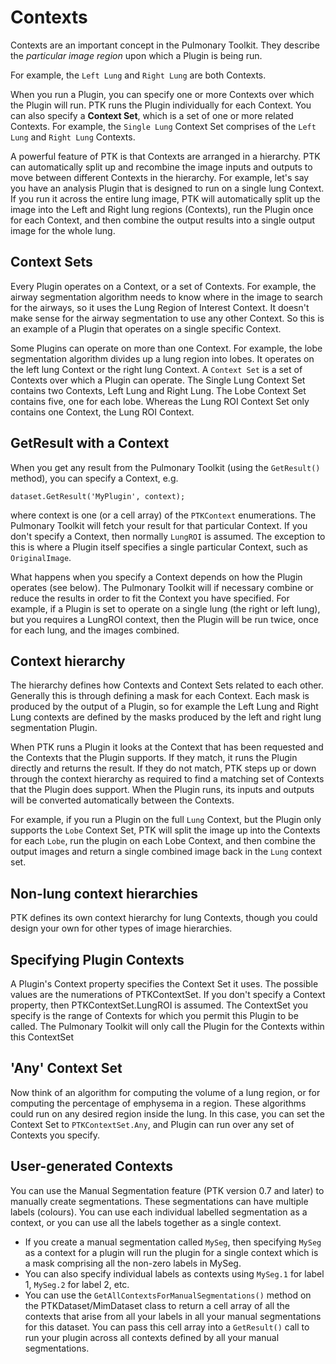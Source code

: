 # Contexts

Contexts are an important concept in the Pulmonary Toolkit. They describe the _particular image region_ upon which a Plugin is being run.

For example, the `Left Lung` and `Right Lung` are both Contexts.

When you run a Plugin, you can specify one or more Contexts over which the Plugin will run. PTK runs the Plugin individually for each Context. You can also specify a **Context Set**, which is a set of one or more related Contexts. For example, the `Single Lung` Context Set comprises of the `Left Lung` and `Right Lung` Contexts.

A powerful feature of PTK is that Contexts are arranged in a hierarchy. PTK can automatically split up and recombine the image inputs and outputs to move between different Contexts in the hierarchy. For example, let's say you have an analysis Plugin that is designed to run on a single lung Context. If you run it across the entire lung image, PTK will automatically split up the image into the Left and Right lung regions (Contexts), run the Plugin once for each Context, and then combine the output results into a single output image for the whole lung.





## Context Sets

Every Plugin operates on a Context, or a set of Contexts. For example, the airway segmentation algorithm needs to know where in the image to search for the airways, so it uses the Lung Region of Interest Context. It doesn't make sense for the airway segmentation to use any other Context. So this is an example of a Plugin that operates on a single specific Context.

Some Plugins can operate on more than one Context. For example, the lobe segmentation algorithm divides up a lung region into lobes. It operates on the left lung Context or the right lung Context. A `Context Set` is a set of Contexts over which a Plugin can operate. The Single Lung Context Set contains two Contexts, Left Lung and Right Lung. The Lobe Context Set contains five, one for each lobe. Whereas the Lung ROI Context Set only contains one Context, the Lung ROI Context.


## GetResult with a Context

When you get any result from the Pulmonary Toolkit (using the `GetResult()` method), you can specify a Context, e.g.

```
dataset.GetResult('MyPlugin', context);
```

where context is one (or a cell array) of the `PTKContext` enumerations. The Pulmonary Toolkit will fetch your result for that particular Context. If you don't specify a Context, then normally `LungROI` is assumed. The exception to this is where a Plugin itself specifies a single particular Context, such as `OriginalImage`.

What happens when you specify a Context depends on how the Plugin operates (see below). The Pulmonary Toolkit will if necessary combine or reduce the results in order to fit the Context you have specified. For example, if a Plugin is set to operate on a single lung (the right or left lung), but you requires a LungROI context, then the Plugin will be run twice, once for each lung, and the images combined.


## Context hierarchy

The hierarchy defines how Contexts and Context Sets related to each other. Generally this is through defining a mask for each Context. Each mask is produced by the output of a Plugin, so for example the Left Lung and Right Lung contexts are defined by the masks produced by the left and right lung segmentation Plugin.

When PTK runs a Plugin it looks at the Context that has been requested and the Contexts that the Plugin supports. If they match, it runs the Plugin directly and returns the result. If they do not match, PTK steps up or down through the context hierarchy as required to find a matching set of Contexts that the Plugin does support. When the Plugin runs, its inputs and outputs will be converted automatically between the Contexts.

For example, if you run a Plugin on the full `Lung` Context, but the Plugin only supports the `Lobe` Context Set, PTK will split the image up into the Contexts for each `Lobe`, run the plugin on each Lobe Context, and then combine the output images and return a single combined image back in the `Lung` context set.


## Non-lung context hierarchies

PTK defines its own context hierarchy for lung Contexts, though you could design your own for other types of image hierarchies.


## Specifying Plugin Contexts

A Plugin's Context property specifies the Context Set it uses. The possible values are the numerations of PTKContextSet. If you don't specify a Context property, then PTKContextSet.LungROI is assumed. The ContextSet you specify is the range of Contexts for which you permit this Plugin to be called. The Pulmonary Toolkit will only call the Plugin for the Contexts within this ContextSet


## 'Any' Context Set

Now think of an algorithm for computing the volume of a lung region, or for computing the percentage of emphysema in a region. These algorithms could run on any desired region inside the lung. In this case, you can set the Context Set to `PTKContextSet.Any`, and Plugin can run over any set of Contexts you specify.


## User-generated Contexts

You can use the Manual Segmentation feature (PTK version 0.7 and later) to manually create segmentations. These segmentations can have multiple labels (colours). You can use each individual labelled segmentation as a context, or you can use all the labels together as a single context.

* If you create a manual segmentation called `MySeg`, then specifying `MySeg` as a context for a plugin will run the plugin for a single context which is a mask comprising all the non-zero labels in MySeg.
* You can also specify individual labels as contexts using `MySeg.1` for label 1, `MySeg.2` for label 2, etc.
* You can use the `GetAllContextsForManualSegmentations()` method on the PTKDataset/MimDataset class to return a cell array  of all the contexts that arise from all your labels in all your manual segmentations for this dataset. You can pass this cell array into a `GetResult()` call to run your plugin across all contexts defined by all your manual segmentations.
